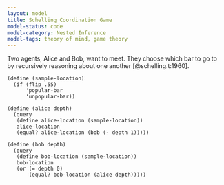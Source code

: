```yaml
---
layout: model
title: Schelling Coordination Game
model-status: code
model-category: Nested Inference
model-tags: theory of mind, game theory
---
```


Two agents, Alice and Bob, want to meet. They choose which bar to
go to by recursively reasoning about one another
[@schelling.t:1960].

    (define (sample-location)
      (if (flip .55)
          'popular-bar
          'unpopular-bar))
    
    (define (alice depth)
      (query
       (define alice-location (sample-location))
       alice-location
       (equal? alice-location (bob (- depth 1)))))
    
    (define (bob depth)
      (query
       (define bob-location (sample-location))
       bob-location
       (or (= depth 0)
           (equal? bob-location (alice depth)))))
